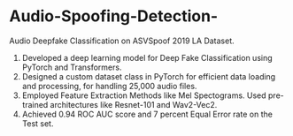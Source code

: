 # Audio-Spoofing-Detection-
Audio Deepfake Classification on ASVSpoof 2019 LA Dataset.
1. Developed a deep learning model for Deep Fake Classification using PyTorch and Transformers.
2. Designed a custom dataset class in PyTorch for efficient data loading and processing, for handling 25,000 audio files.
3. Employed Feature Extraction Methods like Mel Spectograms. Used pre- trained architectures like Resnet-101 and Wav2-Vec2.
4. Achieved 0.94 ROC AUC score and 7 percent Equal Error rate on the Test set.
